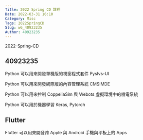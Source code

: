 ```yaml
---
Title: 2022 Spring CD 課程
Date: 2022-03-31 16:10
Category: Misc
Tags: 2022SpringCD
Slug: w6_40923235
Author: 40923235
---
```


2022-Spring-CD

<!-- PELICAN_END_SUMMARY -->

40923235
----
Python 可以用來開發單機版的視窗程式套件 Pyslvs-UI

Python 可以用來開發網際版的內容管理系統 CMSiMDE

Python 可以用來控制 CoppeliaSim 與 Webots 虛擬環境中的機電系統

Python 可以用於機器學習 Keras, Pytorch


Flutter
----

Flutter 可以用來開發跨 Apple 與 Android 手機與平板上的 Apps

